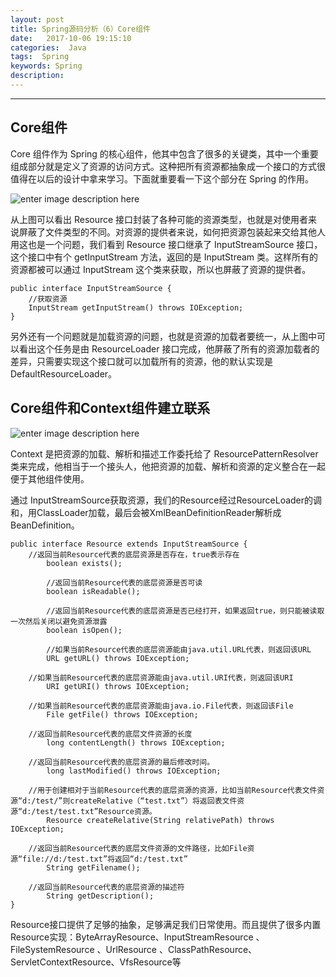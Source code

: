 ```yaml
---
layout: post
title: Spring源码分析（6）Core组件
date:   2017-10-06 19:15:10
categories:  Java
tags:  Spring
keywords: Spring
description: 
---
```

----------------------------------

## Core组件
Core 组件作为 Spring 的核心组件，他其中包含了很多的关键类，其中一个重要组成部分就是定义了资源的访问方式。这种把所有资源都抽象成一个接口的方式很值得在以后的设计中拿来学习。下面就重要看一下这个部分在 Spring 的作用。

![enter image description here](http://p7lixluhf.bkt.clouddn.com/core.png)

从上图可以看出 Resource 接口封装了各种可能的资源类型，也就是对使用者来说屏蔽了文件类型的不同。对资源的提供者来说，如何把资源包装起来交给其他人用这也是一个问题，我们看到 Resource 接口继承了 InputStreamSource 接口，这个接口中有个 getInputStream 方法，返回的是 InputStream 类。这样所有的资源都被可以通过 InputStream 这个类来获取，所以也屏蔽了资源的提供者。

```
public interface InputStreamSource {  
    //获取资源
    InputStream getInputStream() throws IOException;  
}  
```


另外还有一个问题就是加载资源的问题，也就是资源的加载者要统一，从上图中可以看出这个任务是由 ResourceLoader 接口完成，他屏蔽了所有的资源加载者的差异，只需要实现这个接口就可以加载所有的资源，他的默认实现是 DefaultResourceLoader。

## Core组件和Context组件建立联系

![enter image description here](http://p7lixluhf.bkt.clouddn.com/core2.png)

Context 是把资源的加载、解析和描述工作委托给了 ResourcePatternResolver 类来完成，他相当于一个接头人，他把资源的加载、解析和资源的定义整合在一起便于其他组件使用。

通过 InputStreamSource获取资源，我们的Resource经过ResourceLoader的调和，用ClassLoader加载，最后会被XmlBeanDefinitionReader解析成BeanDefinition。

```
public interface Resource extends InputStreamSource {  
	//返回当前Resource代表的底层资源是否存在，true表示存在
        boolean exists(); 
        
        //返回当前Resource代表的底层资源是否可读 
        boolean isReadable();  
        
        //返回当前Resource代表的底层资源是否已经打开，如果返回true，则只能被读取一次然后关闭以避免资源泄露
        boolean isOpen();   
         
        //如果当前Resource代表的底层资源能由java.util.URL代表，则返回该URL       
        URL getURL() throws IOException;  

	//如果当前Resource代表的底层资源能由java.util.URI代表，则返回该URI
        URI getURI() throws IOException;  

	//如果当前Resource代表的底层资源能由java.io.File代表，则返回该File
        File getFile() throws IOException;  

	//返回当前Resource代表的底层文件资源的长度
        long contentLength() throws IOException;  

	//返回当前Resource代表的底层资源的最后修改时间。
        long lastModified() throws IOException;  

	//用于创建相对于当前Resource代表的底层资源的资源，比如当前Resource代表文件资源“d:/test/”则createRelative（“test.txt”）将返回表文件资源“d:/test/test.txt”Resource资源。
        Resource createRelative(String relativePath) throws IOException;  

	//返回当前Resource代表的底层文件资源的文件路径，比如File资源“file://d:/test.txt”将返回“d:/test.txt”
        String getFilename();  
	
	//返回当前Resource代表的底层资源的描述符
        String getDescription();  
}  
```
Resource接口提供了足够的抽象，足够满足我们日常使用。而且提供了很多内置Resource实现：ByteArrayResource、InputStreamResource 、FileSystemResource 、UrlResource 、ClassPathResource、ServletContextResource、VfsResource等
